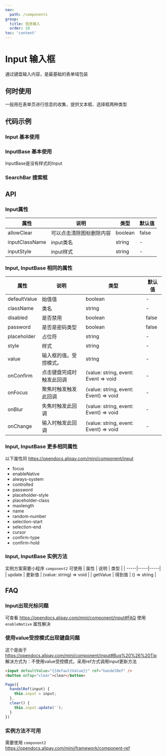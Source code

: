 ```yaml
---
nav:
  path: /components
group:
  title: 信息输入
  order: 10
toc: 'content'
---
```


# Input 输入框
通过键盘输入内容，是最基础的表单域包装
## 何时使用
一般用在表单页进行信息的收集，提供文本框、选择框两种类型

## 代码示例
### Input 基本使用
<code src='pages/Input/index'></code>

### InputBase 基本使用
InputBase是没有样式的Input
<code src='pages/InputBase/index' noChangeButton></code>

### SearchBar 搜索框 
<code src='pages/InputSearchBar/index'></code>


## API

### Input属性
| 属性 | 说明 | 类型 | 默认值 |
| -----|-----|-----|-----|
| allowClear | 可以点击清除图标删除内容 | boolean | false |
| inputClassName | input类名 | string | - |
| inputStyle | input样式 | string | - |

### Input, InputBase 相同的属性
| 属性 | 说明 | 类型 | 默认值 |
| -----|-----|-----|-----|
| defaultValue | 始值值 | boolean | - | 
| className | 类名| string | - |
| disabled | 是否禁用 | boolean | false |
| password | 是否是密码类型 | boolean | false |  |
| placeholder | 占位符 | string | - |
| style | 样式| string | - |
| value | 输入框的值。受控模式。 | string | - | 
| onConfirm | 点击键盘完成时触发此回调 | (value: string, event: Event => void | - |
| onFocus | 聚焦时触发触发此回调 | (value: string, event: Event) => void | - |
| onBlur | 失焦时触发此回调 | (value: string, event: Event) => void | - |
| onChange | 输入时触发此回调 | (value: string, event: Event) => void | - |

### Input, InputBase 更多相同属性

以下属性同 https://opendocs.alipay.com/mini/component/input
- focus
- enableNative
- always-system
- controlled
- password
- placeholder-style
- placeholder-class
- maxlength
- name
- random-number
- selection-start
- selection-end
- cursor
- confirm-type
- confirm-hold

### Input, InputBase 实例方法
实例方案需要小程序 `component2` 可使用
| 属性 | 说明 | 类型 |
| -----|-----|-----|
| update | 更新值 | (value: string) => void |
| getValue | 得到值 | () => string |

## FAQ
### Input出现光标问题
可查看 https://opendocs.alipay.com/mini/component/input#FAQ 使用 `enableNative` 属性解决

### 使用value受控模式出现键盘问题
这个是由于 https://opendocs.alipay.com/mini/component/input#Bug%20%26%20Tip
解决方式为：不使用value受控模式，采用ref方式调用input更新方法
```html
<input defaultValue="{{defaultValue}}" ref="handelRef" />
<button onTap="clear">clear</button>
```

```js
Page({
  handelRef(input) {
    this.input = input;
  },
  clear() {
    this.input.update('');
  }
})
```

### 实例方法不可用
需要使用 `component2` https://opendocs.alipay.com/mini/framework/component-ref